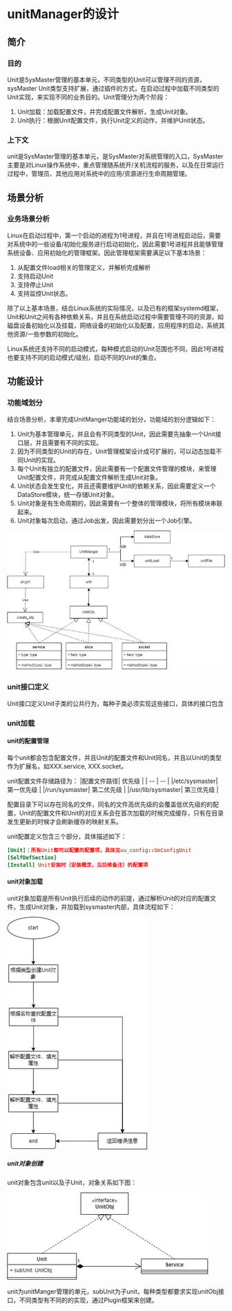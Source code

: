 # unitManager的设计

## 简介

### 目的

Unit是SysMaster管理的基本单元，不同类型的Unit可以管理不同的资源，sysMaster Unit类型支持扩展，通过插件的方式，在启动过程中加载不同类型的Unit实现，来实现不同的业务目的。Unit管理分为两个阶段：

1. Unit加载：加载配置文件，并完成配置文件解析，生成Unit对象。
2. Unit执行：根据Unit配置文件，执行Unit定义的动作，并维护Unit状态。

### 上下文

unit是SysMaster管理的基本单元，是SysMaster对系统管理的入口，SysMaster主要是对Linux操作系统中，重点管理随系统开/关机流程的服务，以及在日常运行过程中，管理员、其他应用对系统中的应用/资源进行生命周期管理。

## 场景分析

### 业务场景分析

Linux在启动过程中，第一个启动的进程为1号进程，并且在1号进程启动后，需要对系统中的一些设备/初始化服务进行启动初始化，因此需要1号进程并且能够管理系统设备、应用初始化的管理框架。因此管理框架需要满足以下基本场景：

1. 从配置文件load相关的管理定义，并解析完成解析
2. 支持启动Unit
3. 支持停止Unit
4. 支持监控Unit状态。

除了以上基本场景，结合Linux系统的实际情况，以及已有的框架systemd框架，Unit和Unit之间有各种依赖关系，并且在系统启动过程中需要管理不同的资源，如磁盘设备初始化以及挂载，网络设备的初始化以及配置，应用程序的启动，系统其他资源/一些参数的初始化。

Linux系统还支持不同的启动模式，每种模式启动的Unit范围也不同，因此1号进程也要支持不同的启动模式/级别，启动不同的Unit的集合。

## 功能设计

### 功能域划分

结合场景分析，本章完成UnitManger功能域的划分，功能域的划分逻辑如下：

1. Unit为基本管理单元，并且会有不同类型的Unit，因此需要先抽象一个Unit接口层，并且需要有不同的实现。
2. 因为不同类型的Unit的存在，Unit管理框架设计成可扩展的，可以动态加载不同Unit的实现。
3. 每个Unit有独立的配置文件，因此需要有一个配置文件管理的模块，来管理Unit配置文件，并完成从配置文件解析生成Unit对象。
4. Unit状态会发生变化，并且还需要维护Unit的依赖关系，因此需要定义一个DataStore模块，统一存储Unit对象。
5. Unit对象是有生命周期的，因此需要有一个整体的管理模块，将所有模块串联起来。
6. Unit对象每次启动，通过Job出发，因此需要划分出一个Job引擎。

![avatar](../res/unitManger.jpg)

### unit接口定义

Unit接口定义Unit子类的公共行为，每种子类必须实现这些接口，具体的接口包含

### unit加载

#### unit的配置管理

每个unit都会包含配置文件，并且Unit的配置文件和Unit同名，并且以Unit的类型作为扩展名，如XXX.service, XXX.socket。

unit配置文件存储路径为：
|配置文件路径|   优先级           |
|    --     |   --              |
|/etc/sysmaster| 第一优先级      |
|/run/sysmaster| 第二优先级      |
|/usr/lib/sysmaster|  第三优先级 |

配置目录下可以存在同名的文件，同名的文件高优先级的会覆盖低优先级的的配置，Unit的配置文件和Unit的对应关系会在首次加载的时候完成缓存，只有在目录发生更新的时候才会刷新缓存的映射关系。

unit配置定义包含三个部分，具体描述如下：

 ```toml
[Unit]：所有Unit都可以配置的配置项，具体见uu_config::UeConfigUnit
[SelfDefSection]
[Install] Unit安装时（安装概念，见后续备注）的配置项
 ```

#### unit对象加载

   unit对象加载是所有Unit执行后续的动作的前提，通过解析Unit的对应的配置文件，生成Unit对象，并加载到sysmaster内部，具体流程如下：

![unit加载流程](../res/unitload.jpg#pic_center)

##### unit对象创建

unit对象包含unit以及子Unit，对象关系如下图：

![unit对象关系](../res/unit_c_diagram.jpg#pic_center)

unit为unitManger管理的单元，subUnit为子unit，每种类型都要求实现unitObj接口，不同类型有不同的的实现，通过Plugin框架来创建。
